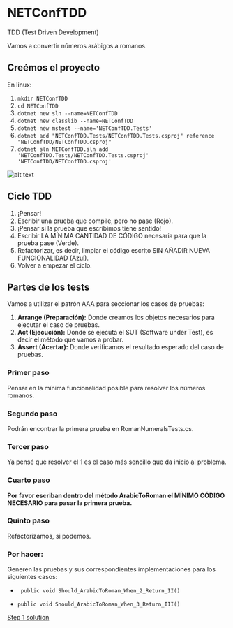 # NETConfTDD

TDD (Test Driven Development)

Vamos a convertir números arábigos a romanos.

## Creémos el proyecto

En linux:

1. `mkdir NETConfTDD`
2. `cd NETConfTDD`
3. `dotnet new sln --name=NETConfTDD`
4. `dotnet new classlib --name=NETConfTDD`
5. `dotnet new mstest --name='NETConfTDD.Tests'`
6. `dotnet add "NETConfTDD.Tests/NETConfTDD.Tests.csproj" reference "NETConfTDD/NETConfTDD.csproj"`
7. `dotnet sln NETConfTDD.sln add 'NETConfTDD.Tests/NETConfTDD.Tests.csproj' 'NETConfTDD/NETConfTDD.csproj'`

![alt text](http://iwt2.org/wp-content/uploads/2015/06/tdd-logo-300x235.png)

## Ciclo TDD

1. ¡Pensar!
2. Escribir una prueba que compile, pero no pase (Rojo).
3. ¡Pensar si la prueba que escribimos tiene sentido!
4. Escribir LA MÍNIMA CANTIDAD DE CÓDIGO necesaria para que la prueba pase (Verde).
5. Refactorizar, es decir, limpiar el código escrito SIN AÑADIR NUEVA FUNCIONALIDAD (Azul).
6. Volver a empezar el ciclo.

## Partes de los tests

Vamos a utilizar el patrón AAA para seccionar los casos de pruebas:

1. **Arrange (Preparación):** Donde creamos los objetos necesarios para ejecutar el caso de pruebas.
2. **Act (Ejecución):** Donde se ejecuta el SUT (Software under Test), es decir el método que vamos a probar.
3. **Assert (Acertar):** Donde verificamos el resultado esperado del caso de pruebas.


### Primer paso
Pensar en la mínima funcionalidad posible para resolver los números romanos.
### Segundo paso
Podrán encontrar la primera prueba en RomanNumeralsTests.cs.
### Tercer paso
Ya pensé que resolver el 1 es el caso más sencillo que da inicio al problema.
### Cuarto paso

**Por favor escriban dentro del método ArabicToRoman el MÍNIMO CÓDIGO NECESARIO para pasar la primera prueba.**

### Quinto paso
Refactorizamos, si podemos.

### Por hacer:
Generen las pruebas y sus correspondientes implementaciones para los siguientes casos:

* ` public void Should_ArabicToRoman_When_2_Return_II()`

* `public void Should_ArabicToRoman_When_3_Return_III()`

[Step 1 solution](https://github.com/luisfelipediaz/NETConfTDD/tree/Step1)
